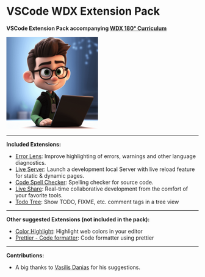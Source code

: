 # VSCode WDX Extension Pack

**VSCode Extension Pack accompanying [WDX 180° Curriculum](https://github.com/in-tech-gration/WDX-180)**

<img src="icon.png" width=240 />

---

**Included Extensions:**

- [Error Lens](https://marketplace.visualstudio.com/items?itemName=usernamehw.errorlens): Improve highlighting of errors, warnings and other language diagnostics.
- [Live Server](https://marketplace.visualstudio.com/items?itemName=ritwickdey.LiveServer): Launch a development local Server with live reload feature for static & dynamic pages.
- [Code Spell Checker](https://marketplace.visualstudio.com/items?itemName=streetsidesoftware.code-spell-checker): Spelling checker for source code.
- [Live Share](https://marketplace.visualstudio.com/items?itemName=MS-vsliveshare.vsliveshare): Real-time collaborative development from the comfort of your favorite tools.
- [Todo Tree](https://marketplace.visualstudio.com/items?itemName=Gruntfuggly.todo-tree): Show TODO, FIXME, etc. comment tags in a tree view

---

**Other suggested Extensions (not included in the pack):**

- [Color Highlight](https://marketplace.visualstudio.com/items?itemName=naumovs.color-highlight): Highlight web colors in your editor
- [Prettier - Code formatter](https://marketplace.visualstudio.com/items?itemName=esbenp.prettier-vscode): Code formatter using prettier


---

**Contributions:**

- A big thanks to [Vasilis Danias](https://www.linkedin.com/in/danias/) for his suggestions.